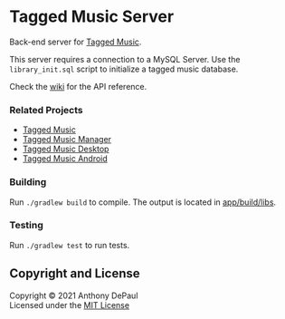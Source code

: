# Tagged Music Server

Back-end server for [Tagged Music](https://github.com/ajdepaul/TaggedMusic).

This server requires a connection to a MySQL Server. Use the `library_init.sql` script to initialize
a tagged music database.

Check the [wiki](https://github.com/ajdepaul/TaggedMusicServer/wiki) for the API reference.

### Related Projects

- [Tagged Music](https://github.com/ajdepaul/TaggedMusic)
- [Tagged Music Manager](https://github.com/ajdepaul/TaggedMusicManager)
- [Tagged Music Desktop](https://github.com/ajdepaul/TaggedMusicDesktop)
- [Tagged Music Android](https://github.com/ajdepaul/TaggedMusicAndroid)

### Building

Run `./gradlew build` to compile. The output is located in [app/build/libs](app/build/libs).

### Testing

Run `./gradlew test` to run tests.

## Copyright and License

Copyright © 2021 Anthony DePaul  
Licensed under the [MIT License](LICENSE)
